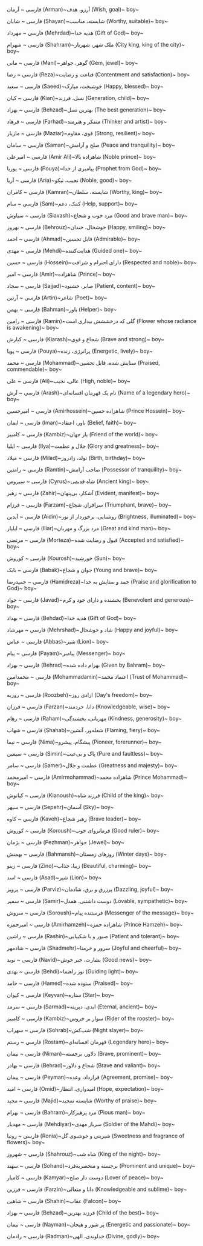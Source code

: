 فارسی  ~ آرمان (Arman)~آرزو، هدف (Wish, goal)~ boy~

فارسی  ~ شایان (Shayan)~شایسته، مناسب (Worthy, suitable)~ boy~

فارسی  ~ مهرداد (Mehrdad)~هدیه خدا (Gift of God)~ boy~

فارسی  ~ شهرام (Shahram)~ملک شهر، شهریار (City king, king of the city)~ boy~

فارسی  ~ مانی (Mani)~گوهر، جواهر (Gem, jewel)~ boy~

فارسی  ~ رضا (Reza)~قناعت و رضایت (Contentment and satisfaction)~ boy~

فارسی  ~ سعید (Saeed)~خوشبخت، مبارک (Happy, blessed)~ boy~

فارسی  ~ کیان (Kian)~نسل، فرزند (Generation, child)~ boy~

فارسی  ~ بهزاد (Behzad)~بهترین نسل (The best generation)~ boy~

فارسی  ~ فرهاد (Farhad)~متفکر و هنرمند (Thinker and artist)~ boy~

فارسی  ~ مازیار (Maziar)~قوی، مقاوم (Strong, resilient)~ boy~

فارسی  ~ سامان (Saman)~صلح و آرامش (Peace and tranquility)~ boy~

فارسی  ~ امیرعلی (Amir Ali)~شاهزاده بالا (Noble prince)~ boy~

فارسی  ~ پوریا (Pouya)~پیامبری از خدا (Prophet from God)~ boy~

فارسی  ~ آریا (Aria)~نجیب، نیکو (Noble, good)~ boy~

فارسی  ~ کامران (Kamran)~شایسته، سلطان (Worthy, king)~ boy~

فارسی  ~ سام (Sam)~کمک، دعم (Help, support)~ boy~

فارسی  ~ سیاوش (Siavash)~مرد خوب و شجاع (Good and brave man)~ boy~

فارسی  ~ بهروز (Behrouz)~خوشحال، خندان (Happy, smiling)~ boy~

فارسی  ~ احمد (Ahmad)~قابل تحسین (Admirable)~ boy~

فارسی  ~ مهدی (Mehdi)~هدایت‌کننده (Guided one)~ boy~

فارسی  ~ حسین (Hossein)~دارای احترام و شرافت (Respected and noble)~ boy~

فارسی  ~ امیر (Amir)~شاهزاده (Prince)~ boy~

فارسی  ~ سجاد (Sajjad)~صابر، خشنود (Patient, content)~ boy~

فارسی  ~ آرتین (Artin)~شاعر (Poet)~ boy~

فارسی  ~ بهمن (Bahman)~یاور (Helper)~ boy~

فارسی  ~ رامین (Ramin)~گلی که درخششش بیداری است (Flower whose radiance is awakening)~ boy~

فارسی  ~ کیارش (Kiarash)~شجاع و قوی (Brave and strong)~ boy~

فارسی  ~ پویا (Pouya)~پرانرژی، زنده (Energetic, lively)~ boy~

فارسی  ~ محمد (Mohammad)~ستایش شده، قابل تحسین (Praised, commendable)~ boy~

فارسی  ~ علی (Ali)~عالی، نجیب (High, noble)~ boy~

فارسی  ~ آرش (Arash)~نام یک قهرمان افسانه‌ای (Name of a legendary hero)~ boy~

فارسی  ~ امیرحسین (Amirhossein)~شاهزاده حسین (Prince Hossein)~ boy~

فارسی  ~ ایمان (Iman)~باور، اعتقاد (Belief, faith)~ boy~

فارسی  ~ کامبیز (Kambiz)~یار جهان (Friend of the world)~ boy~

فارسی  ~ ایلیا (Ilya)~جلال و عظمت (Glory and greatness)~ boy~

فارسی  ~ میلاد (Milad)~تولد، زادروز (Birth, birthday)~ boy~

فارسی  ~ رامتین (Ramtin)~صاحب آرامش (Possessor of tranquility)~ boy~

فارسی  ~ سیروس (Cyrus)~شاه قدیمی (Ancient king)~ boy~

فارسی  ~ زهیر (Zahir)~آشکار، بی‌پنهان (Evident, manifest)~ boy~

فارسی  ~ فرزام (Farzam)~سرافراز، شجاع (Triumphant, brave)~ boy~

فارسی  ~ آیدین (Aidin)~روشنایی، برخوردار از نور (Brightness, illuminated)~ boy~

فارسی  ~ ایلیار (Iliar)~مرد بزرگ و مهربان (Great and kind man)~ boy~

فارسی  ~ مرتضی (Morteza)~قبول و رضایت شده (Accepted and satisfied)~ boy~

فارسی  ~ کوروش (Kourosh)~خورشید (Sun)~ boy~

فارسی  ~ بابک (Babak)~جوان و شجاع (Young and brave)~ boy~

فارسی  ~ حمیدرضا (Hamidreza)~حمد و ستایش به خدا (Praise and glorification to God)~ boy~

فارسی  ~ جواد (Javad)~بخشنده و دارای جود و کرم (Benevolent and generous)~ boy~

فارسی  ~ بهداد (Behdad)~هدیه خدا (Gift of God)~ boy~

فارسی  ~ مهرشاد (Mehrshad)~شاد و خوشحال (Happy and joyful)~ boy~

فارسی  ~ عباس (Abbas)~شیر (Lion)~ boy~

فارسی  ~ پیام (Payam)~پیامبر (Messenger)~ boy~

فارسی  ~ بهراد (Behrad)~بهرام داده شده (Given by Bahram)~ boy~

فارسی  ~ محمدامین (Mohammadamin)~اعتماد محمد (Trust of Mohammad)~ boy~

فارسی  ~ روزبه (Roozbeh)~ازادی روز (Day's freedom)~ boy~

فارسی  ~ فرزان (Farzan)~دانا، خردمند (Knowledgeable, wise)~ boy~

فارسی  ~ رهام (Raham)~مهربانی، بخشندگی (Kindness, generosity)~ boy~

فارسی  ~ شهاب (Shahab)~شعله‌ور، آتشین (Flaming, fiery)~ boy~

فارسی  ~ نیما (Nima)~پیشگام، پیشرو (Pioneer, forerunner)~ boy~

فارسی  ~ سیمین (Simin)~پاک و بی‌عیب (Pure and faultless)~ boy~

فارسی  ~ سامر (Samer)~عظمت و جلال (Greatness and majesty)~ boy~

فارسی  ~ امیرمحمد (Amirmohammad)~شاهزاده محمد (Prince Mohammad)~ boy~

فارسی  ~ کیانوش (Kianoush)~فرزند شاه (Child of the king)~ boy~

فارسی  ~ سپهر (Sepehr)~آسمان (Sky)~ boy~

فارسی  ~ کاوه (Kaveh)~رهبر شجاع (Brave leader)~ boy~

فارسی  ~ کوروش (Koroush)~فرمانروای خوب (Good ruler)~ boy~

فارسی  ~ پژمان (Pezhman)~جواهر (Jewel)~ boy~

فارسی  ~ بهمنش (Bahmansh)~روزهای زمستان (Winter days)~ boy~

فارسی  ~ زینو (Zino)~زیبا، جذاب (Beautiful, charming)~ boy~

فارسی  ~ اسد (Asad)~شیر (Lion)~ boy~

فارسی  ~ پرویز (Parviz)~پرزرق و برق، شادمان (Dazzling, joyful)~ boy~

فارسی  ~ سمیر (Samir)~دوست داشتنی، همدل (Lovable, sympathetic)~ boy~

فارسی  ~ سروش (Soroush)~فرستنده پیام (Messenger of the message)~ boy~

فارسی  ~ امیرحمزه (Amirhamzeh)~شاهزاده حمزه (Prince Hamzeh)~ boy~

فارسی  ~ راشین (Rashin)~صبور و با شکیبایی (Patient and tolerant)~ boy~

فارسی  ~ شادمهر (Shadmehr)~سرور و خرمنا (Joyful and cheerful)~ boy~

فارسی  ~ نوید (Navid)~بشارت، خبر خوش (Good news)~ boy~

فارسی  ~ بهدی (Behdi)~نور راهنما (Guiding light)~ boy~

فارسی  ~ حامد (Hamed)~ستوده شده (Praised)~ boy~

فارسی  ~ کیوان (Keyvan)~ستاره (Star)~ boy~

فارسی  ~ سرمد (Sarmad)~ابدی، دیرینه (Eternal, ancient)~ boy~

فارسی  ~ کامبیز (Kambiz)~سوار بر خروس (Rider of the rooster)~ boy~

فارسی  ~ سهراب (Sohrab)~شب‌کش (Night slayer)~ boy~

فارسی  ~ رستم (Rostam)~قهرمان افسانه‌ای (Legendary hero)~ boy~

فارسی  ~ نیمان (Niman)~دلاور، برجسته (Brave, prominent)~ boy~

فارسی  ~ بهادر (Behrad)~شجاع و دلاور (Brave and valiant)~ boy~

فارسی  ~ پیمان (Peyman)~قرارداد، وعده (Agreement, promise)~ boy~

فارسی  ~ امید (Omid)~امیدواری، انتظار (Hope, expectation)~ boy~

فارسی  ~ مجید (Majid)~شایسته تمجید (Worthy of praise)~ boy~

فارسی  ~ بهرام (Bahram)~مرد پرهیزکار (Pious man)~ boy~

فارسی  ~ مهدیار (Mehdiyar)~سرباز مهدی (Soldier of the Mahdi)~ boy~

فارسی  ~ رونیا (Ronia)~شیرینی و خوشبوی گل (Sweetness and fragrance of flowers)~ boy~

فارسی  ~ شهروز (Shahrouz)~شاه شب (King of the night)~ boy~

فارسی  ~ سهند (Sohand)~برجسته و منحصربه‌فرد (Prominent and unique)~ boy~

فارسی  ~ کامیار (Kamyar)~دوست دار صلح (Lover of peace)~ boy~

فارسی  ~ فرزین (Farzin)~دانا و متعالی (Knowledgeable and sublime)~ boy~

فارسی  ~ شاهین (Shahin)~عقاب (Falcon)~ boy~

فارسی  ~ بهزاد (Behzad)~فرزند بهترین (Child of the best)~ boy~

فارسی  ~ نیمان (Nayman)~پر شور و هیجان (Energetic and passionate)~ boy~

فارسی  ~ رادمان (Radman)~خداوندی، الهی (Divine, godly)~ boy~
